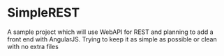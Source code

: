 SimpleREST
==========

A sample project which will use WebAPI for REST and planning to add a front end with AngularJS. Trying to keep it as simple as possible or clean with no extra files
